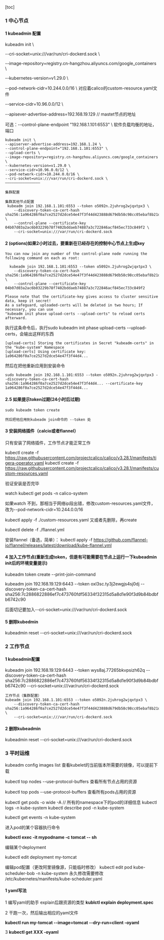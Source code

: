 [toc]

### 1 中心节点

#### 1 kubeadmin 配置

kubeadm init  \\ 

--cri-socket=unix:///var/run/cri-dockerd.sock \\

 --image-repository=registry.cn-hangzhou.aliyuncs.com/google_containers \\

 --kubernetes-version=v1.29.0 \\

 --pod-network-cidr=10.244.0.0/16 \\  对应着calico的custom-resource.yaml文件

 --service-cidr=10.96.0.0/12 \\

--apisever-advertise-address=192.168.19.129  // mastet节点的地址

可选：--control-plane-endpoint "192.168.1.101:6553" \ 软件负载均衡的地址，端口

```
kubeadm init \
--apiserver-advertise-address=192.168.1.24 \
--control-plane-endpoint="192.168.1.101:6553" \
--upload-certs \
--image-repository=registry.cn-hangzhou.aliyuncs.com/google_containers \
--kubernetes-version=v1.29.0 \
--service-cidr=10.96.0.0/12 \
--pod-network-cidr=10.244.0.0/16 \
--cri-socket=unix:///var/run/cri-dockerd.sock \
————————————————

集群配置           
```

```
集群其他节点配置
 kubeadm join 192.168.1.101:6553 --token o5092n.2juhrog2wjqxtpx3 \
	--discovery-token-ca-cert-hash sha256:1a964286f0a7ce2527d2dce54e47f3f44d423888d679db58c98cc05ebaf8b21d \
	--control-plane --certificate-key 04b07d03a2ac6b03229b78f7402bddaeb74887a3c722846acf845ec733c849f2 \
	--cri-socket=unix:///var/run/cri-dockerd.sock
```

 

#### 2 (options)如果2小时过去，要重新在已经存在的控制中心节点上生成key

```
You can now join any number of the control-plane node running the following command on each as root:

  kubeadm join 192.168.1.101:6553 --token o5092n.2juhrog2wjqxtpx3 \
	--discovery-token-ca-cert-hash sha256:1a964286f0a7ce2527d2dce54e47f3f44d423888d679db58c98cc05ebaf8b21d \
	--control-plane --certificate-key 04b07d03a2ac6b03229b78f7402bddaeb74887a3c722846acf845ec733c849f2

Please note that the certificate-key gives access to cluster sensitive data, keep it secret!
As a safeguard, uploaded-certs will be deleted in two hours; If necessary, you can use
"kubeadm init phase upload-certs --upload-certs" to reload certs afterward.

```

执行这条命令后，执行sudo kubeadm init phase upload-certs --upload-certs，会输出这样的东西

```
[upload-certs] Storing the certificates in Secret "kubeadm-certs" in the "kube-system" Namespace
[upload-certs] Using certificate key:
1a964286f0a7ce2527d2dce54e47f3f44d4...
```

然后在把他重新应用到安装命令

```
sudo kubeadm join 192.168.1.101:6553 --token o5092n.2juhrog2wjqxtpx3 --discovery-token-ca-cert-hash sha256:1a964286f0a7ce2527d2dce54e47f3f44d4... --certificate-key 1a964286f0a7ce2527d2dce54e47f3f44d4...
```

#### 2.5 如果提示token过期(24小时后过期)

```
sudo kubeadm token create

然后把他应用到kubeadm join命令的 --token 处
```



#### 3 安装网络插件（calcio或者flannel）

只有安装了网络插件，工作节点才能正常工作

kubectl create -f https://raw.githubusercontent.com/projectcalico/calico/v3.28.1/manifests/tigera-operator.yaml
kubectl create -f https://raw.githubusercontent.com/projectcalico/calico/v3.28.1/manifests/custom-resources.yaml

验证安装是否完毕

watch kubectl get pods -n calico-system

如果watch 不到，那相当于网络ip段出错，修改custom-resources.yaml文件，改为--pod-network-cidr=10.244.0.0/16

kubectl apply -f  ./custom-resources.yaml 又或者先删除，再create

kubectl delete -f ./flannel.yml

安装flannel（备选，简单）：
kubectl apply -f https://github.com/flannel-io/flannel/releases/latest/download/kube-flannel.yml

#### 4 加入工作节点(重新生成token，但是有可能需要在节点上运行一下kubeadmin init后的环境变量提示)

kubeadm token create --print-join-command

kubeadm join 192.168.19.129:6443 --token oxl3sc.ty3j2ewgjs4sj0dj --discovery-token-ca-cert-hash sha256:7c2886822886ef7c473760fdf56334f32315d5a8d1e90f3d9b84bdbfb6742c90 

后面切记要加入--cri-socket=unix:///var/run/cri-dockerd.sock



#### 5 删除kubedmin

kubeadmin reset --cri-socket=unix:///var/run/cri-dockerd.sock

### 2 工作节点

#### 1 kubeadmin配置

kubeadm join 192.168.19.129:6443 --token wys8aj.77265bkvpsizh62q --discovery-token-ca-cert-hash  sha256:7c2886822886ef7c473760fdf56334f32315d5a8d1e90f3d9b84bdbfb6742c90 --cri-socket=unix:///var/run/cri-dockerd.sock

```
工作节点（集群配置） 
kubeadm join 192.168.1.101:6553 --token o5092n.2juhrog2wjqxtpx3 \
	--discovery-token-ca-cert-hash sha256:1a964286f0a7ce2527d2dce54e47f3f44d423888d679db58c98cc05ebaf8b21d \
	--cri-socket=unix:///var/run/cri-dockerd.sock
```



#### 2 删除kubeadmin

kubeadmin reset --cri-socket=unix:///var/run/cri-dockerd.sock



### 3 平时运维

kubeadm config  images list  查看kubelet的当前版本所需要的镜像，可以提前下载





kubectl top nodes --use-protocol-buffers  查看所有节点占用的资源

kubectl top pods --use-protocol-buffers  查看所有pods占用的资源



kubectl get pods -o wide -A // 所有的namespace下的pod的详细信息
kubectl logs <pod-name> -n kube-system
kubectl describe pod <pod-name> -n kube-system

kubectl get events -n kube-system

进入pod的某个容器执行命令

**kubectl exec -it mypodname -c tomcat -- sh**

编辑某个deployment

kubectl edit deployment my-tomcat



编辑pod配置（更改阿里镜像源，只能临时修改）
kubectl edit pod kube-scheduler-bob -n kube-system
永久修改需要修改 /etc/kubernetes/manifests/kube-scheduler.yaml

#### 1 yaml写法

1 编写yaml的助手 explain后跟资源的类型
**kublctl explain deployment.spec**



2 干跑一次，然后输出相应的yaml文件

**kubectl run my-tomcat --image=tomcat --dry-run=client   -oyaml**

3 **kubectl get XXX -oyaml**





